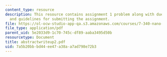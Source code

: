```yaml
---
content_type: resource
description: This resource contains assignment 1 problem along with due date, abstract
  and guidelines for submitting the assignment.
file: https://ol-ocw-studio-app-qa.s3.amazonaws.com/courses/7-340-nano-life-an-introduction-to-virus-structure-and-assembly-fall-2005/7a5b20bbbd44ee47a38aa7ad798e72b3_abstractwriteup2.pdf
file_type: application/pdf
parent_uid: 5e2033d9-1c70-745c-df89-aaba3495d50b
resourcetype: Document
title: abstractwriteup2.pdf
uid: 7a5b20bb-bd44-ee47-a38a-a7ad798e72b3
---
```

